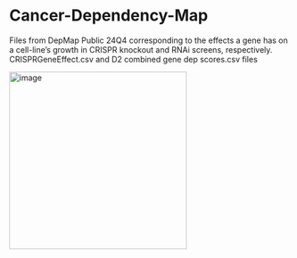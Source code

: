 # Cancer-Dependency-Map
Files from DepMap Public 24Q4 corresponding to the effects a gene has on a cell-line’s growth in CRISPR knockout and RNAi screens, respectively.
CRISPRGeneEffect.csv and D2 combined gene dep scores.csv files

<img width="318" alt="image" src="https://github.com/user-attachments/assets/7c9a3050-3b9b-4255-869a-501a13b22870" />
